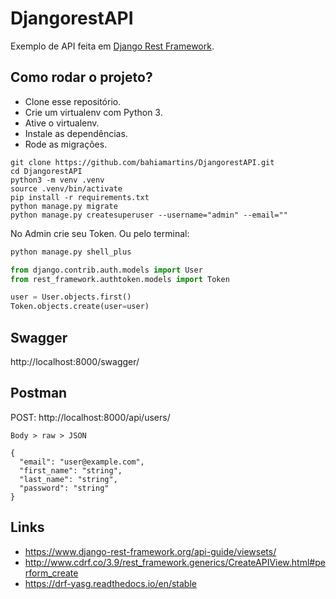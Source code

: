 # DjangorestAPI

Exemplo de API feita em [Django Rest Framework](https://www.django-rest-framework.org/).

## Como rodar o projeto?

* Clone esse repositório.
* Crie um virtualenv com Python 3.
* Ative o virtualenv.
* Instale as dependências.
* Rode as migrações.

```
git clone https://github.com/bahiamartins/DjangorestAPI.git
cd DjangorestAPI
python3 -m venv .venv
source .venv/bin/activate
pip install -r requirements.txt
python manage.py migrate
python manage.py createsuperuser --username="admin" --email=""
```

No Admin crie seu Token. Ou pelo terminal:

```python
python manage.py shell_plus
```

```python
from django.contrib.auth.models import User
from rest_framework.authtoken.models import Token

user = User.objects.first()
Token.objects.create(user=user)
```

## Swagger

http://localhost:8000/swagger/

## Postman

POST: http://localhost:8000/api/users/

`Body > raw > JSON`

```
{
  "email": "user@example.com",
  "first_name": "string",
  "last_name": "string",
  "password": "string"
}
```


## Links

* https://www.django-rest-framework.org/api-guide/viewsets/
* http://www.cdrf.co/3.9/rest_framework.generics/CreateAPIView.html#perform_create
* https://drf-yasg.readthedocs.io/en/stable
